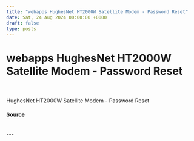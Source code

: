 ```yaml
---
title: "webapps HughesNet HT2000W Satellite Modem - Password Reset"
date: Sat, 24 Aug 2024 00:00:00 +0000
draft: false
type: posts
---
```

# webapps HughesNet HT2000W Satellite Modem - Password Reset

<br/>

<br/>
HughesNet HT2000W Satellite Modem - Password Reset

#### [Source](https://www.exploit-db.com/exploits/52073)

<br/>
---
